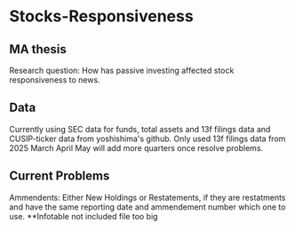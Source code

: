 # Stocks-Responsiveness
## MA thesis
Research question: How has passive investing affected stock responsiveness to news.

## Data
Currently using SEC data for funds, total assets and 13f filings data and CUSIP-ticker data from yoshishima's github. Only used 13f filings data from 2025 March April May will add more quarters once resolve problems.

## Current Problems
Ammendents: Either New Holdings or Restatements, if they are restatments and have the same reporting date and ammendement number which one to use.
**Infotable not included file too big